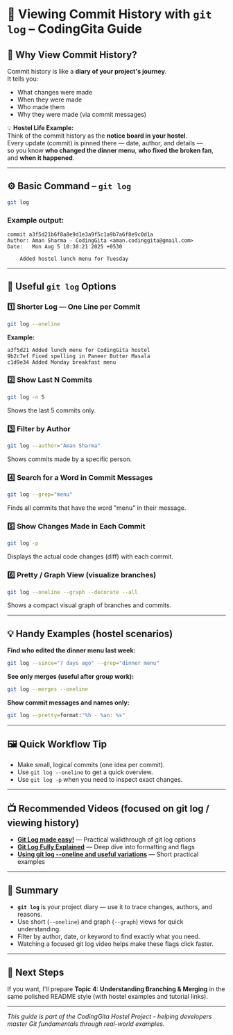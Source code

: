 # 📜 Viewing Commit History with `git log` – CodingGita Guide

## 📌 Why View Commit History?

Commit history is like a **diary of your project's journey**.  
It tells you:
- What changes were made  
- When they were made  
- Who made them  
- Why they were made (via commit messages)

💡 **Hostel Life Example:**  
Think of the commit history as the **notice board in your hostel**.  
Every update (commit) is pinned there — date, author, and details —  
so you know **who changed the dinner menu**, **who fixed the broken fan**, and **when it happened**.

---

## ⚙️ Basic Command – `git log`

```bash
git log
```

### Example output:

```
commit a3f5d21b6f8a8e9d1e3a9f5c1a9b7a6f8e9c0d1a
Author: Aman Sharma - CodingGita <aman.codinggita@gmail.com>
Date:   Mon Aug 5 10:30:21 2025 +0530

    Added hostel lunch menu for Tuesday
```

---

## 🎯 Useful `git log` Options

### 1️⃣ Shorter Log — One Line per Commit
```bash
git log --oneline
```

**Example:**
```
a3f5d21 Added lunch menu for CodingGita hostel
9b2c7ef Fixed spelling in Paneer Butter Masala
c1d9e34 Added Monday breakfast menu
```

### 2️⃣ Show Last N Commits
```bash
git log -n 5
```
Shows the last 5 commits only.

### 3️⃣ Filter by Author
```bash
git log --author="Aman Sharma"
```
Shows commits made by a specific person.

### 4️⃣ Search for a Word in Commit Messages
```bash
git log --grep="menu"
```
Finds all commits that have the word "menu" in their message.

### 5️⃣ Show Changes Made in Each Commit
```bash
git log -p
```
Displays the actual code changes (diff) with each commit.

### 6️⃣ Pretty / Graph View (visualize branches)
```bash
git log --oneline --graph --decorate --all
```
Shows a compact visual graph of branches and commits.

---

## 💡 Handy Examples (hostel scenarios)

**Find who edited the dinner menu last week:**
```bash
git log --since="7 days ago" --grep="dinner menu"
```

**See only merges (useful after group work):**
```bash
git log --merges --oneline
```

**Show commit messages and names only:**
```bash
git log --pretty=format:"%h - %an: %s"
```

---

## 🖼 Quick Workflow Tip

- Make small, logical commits (one idea per commit).
- Use `git log --oneline` to get a quick overview.
- Use `git log -p` when you need to inspect exact changes.

---

## 📺 Recommended Videos (focused on git log / viewing history)

- **[Git Log made easy!](https://www.youtube.com/watch?v=-3c77Y7KpRo)** — Practical walkthrough of git log options
- **[Git Log Fully Explained](https://www.youtube.com/watch?v=UZN7tPC4dHk)** — Deep dive into formatting and flags
- **[Using git log --oneline and useful variations](https://www.youtube.com/watch?v=DnYAVzHpquI)** — Short practical examples

---

## 📝 Summary

- **`git log`** is your project diary — use it to trace changes, authors, and reasons.
- Use short (`--oneline`) and graph (`--graph`) views for quick understanding.
- Filter by author, date, or keyword to find exactly what you need.
- Watching a focused git log video helps make these flags click faster.

---

## 🚀 Next Steps

If you want, I'll prepare **Topic 4: Understanding Branching & Merging** in the same polished README style (with hostel examples and tutorial links).

---

*This guide is part of the CodingGita Hostel Project - helping developers master Git fundamentals through real-world examples.*

